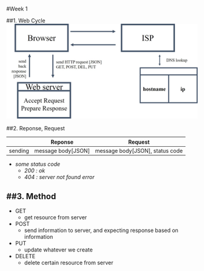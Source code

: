 #Week 1

##1. Web Cycle
![Alt text](./web_cycle.jpg)

##2. Reponse, Request

|           | Reponse                |  Request                        |
|-----------|------------------------|---------------------------------|
|sending    | message body[JSON]     |message body[JSON], status code  |

* *some status code*
  - *200 : ok*
  - *404 : server not found error*

##3. Method
---
* GET
  - get resource from server
* POST
  - send information to server, and expecting response based on information
* PUT
  - update whatever we create
* DELETE
  - delete certain resource from server
